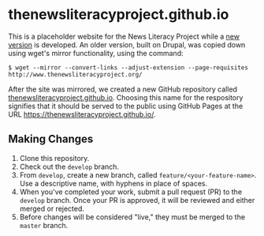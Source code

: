 # thenewsliteracyproject.github.io

This is a placeholder website for the News Literacy Project while a [new version](https://github.com/thenewsliteracyproject/thenewsliteracyproject-website) is developed. An older version, built on Drupal, was copied down using wget's mirror functionality, using the command:

    $ wget --mirror --convert-links --adjust-extension --page-requisites http://www.thenewsliteracyproject.org/

After the site was mirrored, we created a new GitHub repository called [thenewsliteracyproject.github.io](https://github.com/thenewsliteracyproject/thenewsliteracyproject.github.io). Choosing this name for the respository signifies that it should be served to the public using GitHub Pages at the URL https://thenewsliteracyproject.github.io/.

## Making Changes

1. Clone this repository.
2. Check out the `develop` branch.
3. From `develop`, create a new branch, called `feature/<your-feature-name>`. Use a descriptive name, with hyphens in place of spaces.
4. When you've completed your work, submit a pull request (PR) to the `develop` branch. Once your PR is approved, it will be reviewed and either merged or rejected.
5. Before changes will be considered "live," they must be merged to the `master` branch.

